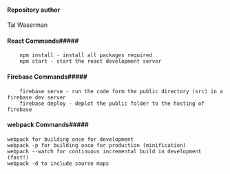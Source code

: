 #### Repository author #####
Tal Waserman


#### React Commands#####
```
	npm install - install all packages required
	npm start - start the react development server
```

#### Firebase Commands#####
```
	firebase serve - run the code form the public directory (src) in a firebase dev server
	firebase deploy - deplot the public folder to the hosting of firebase
```

#### webpack Commands#####
```
webpack for building once for development
webpack -p for building once for production (minification)
webpack --watch for continuous incremental build in development (fast!)
webpack -d to include source maps
```
